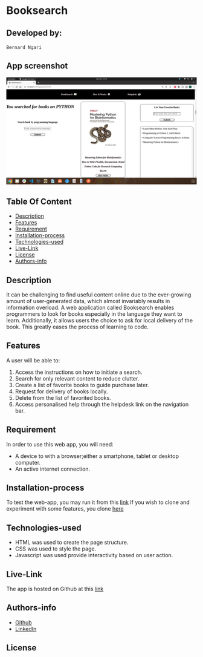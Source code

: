 # Booksearch

## Developed by:
    Bernard Ngari

## App screenshot
![image](./src/Images/App%20screenshot.png)

## Table Of Content

+ [Description](#Description)
+ [Features](#Features)
+ [Requirement](#Requirement)
+ [Installation-process](#Installation-process)
+ [Technologies-used](#Technologies-used)
+ [Live-Link](#Live-Link)
+ [License](#License)
+ [Authors-info](#Authors-info)

## Description
<p>It can be challenging to find useful content online due to the ever-growing amount of user-generated data, which almost invariably results in information overload.
A web application called Booksearch enables programmers to look for books especially in the language they want to learn. Additionally, it allows users the choice to ask for local delivery of the book. This greatly eases the process of learning to code.
</p>

## Features
A user will be able to:
1. Access the instructions on how to initiate a search.
2. Search for only relevant content to reduce clutter.
3. Create a list of favorite books to guide purchase later.
4. Request for delivery of books locally.
5. Delete from the list of favorited books.
6. Access personalised help through the helpdesk link on the navigation bar. 

## Requirement
In order to use this web app, you will need:
* A device to with a browser;either a smartphone, tablet or desktop computer.
* An active internet connection.

## Installation-process
To test the web-app, you may run it from this [link]()
If you wish to clone and experiment with some features, you clone [here]()

## Technologies-used
* HTML was used to create the page structure.
* CSS was used to style the page.
* Javascript was used provide interactivity based on user action.

## Live-Link
The app is hosted on Github at this [link]()



## Authors-info

* [Github](https://github.com/Bernardngari)
* [LinkedIn](https://www.linkedin.com/in/bernardngari/)

## License

